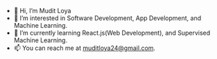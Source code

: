 - 👋 Hi, I’m Mudit Loya
- 👀 I’m interested in Software Development, App Development, and Machine Learning.
- 🌱 I’m currently learning React.js(Web Development), and Supervised Machine Learning.
- 📫 You can reach me at muditloya24@gmail.com. 

<!---
imperial-chief/imperial-chief is a ✨ special ✨ repository because its `README.md` (this file) appears on your GitHub profile.
You can click the Preview link to take a look at your changes.
--->
